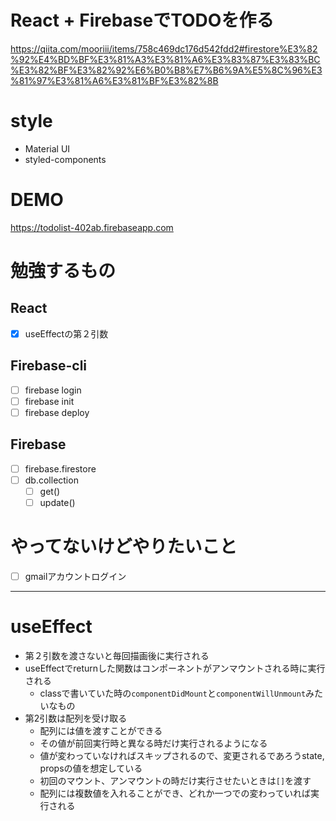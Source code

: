 # React + FirebaseでTODOを作る
https://qiita.com/mooriii/items/758c469dc176d542fdd2#firestore%E3%82%92%E4%BD%BF%E3%81%A3%E3%81%A6%E3%83%87%E3%83%BC%E3%82%BF%E3%82%92%E6%B0%B8%E7%B6%9A%E5%8C%96%E3%81%97%E3%81%A6%E3%81%BF%E3%82%8B

# style
- Material UI
- styled-components

# DEMO
https://todolist-402ab.firebaseapp.com

# 勉強するもの
## React
- [x] useEffectの第２引数

## Firebase-cli
- [ ] firebase login
- [ ] firebase init
- [ ] firebase deploy

## Firebase
- [ ] firebase.firestore
- [ ] db.collection
  - [ ] get()
  - [ ] update()

# やってないけどやりたいこと
- [ ] gmailアカウントログイン

---

# useEffect
- 第２引数を渡さないと毎回描画後に実行される
- useEffectでreturnした関数はコンポーネントがアンマウントされる時に実行される
  - classで書いていた時の`componentDidMount`と`componentWillUnmount`みたいなもの
- 第2引数は配列を受け取る
  - 配列には値を渡すことができる
  - その値が前回実行時と異なる時だけ実行されるようになる
  - 値が変わっていなければスキップされるので、変更されるであろうstate, propsの値を想定している
  - 初回のマウント、アンマウントの時だけ実行させたいときは`[]`を渡す
  - 配列には複数値を入れることができ、どれか一つでの変わっていれば実行される
